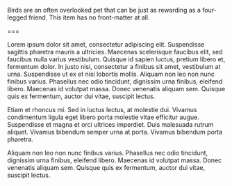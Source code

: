 Birds are an often overlooked pet that can be just as rewarding as a four-legged friend.  This item has no front-matter at all.

===

Lorem ipsum dolor sit amet, consectetur adipiscing elit. Suspendisse sagittis pharetra mauris a ultricies. Maecenas scelerisque faucibus elit, sed faucibus nulla varius vestibulum. Quisque id sapien luctus, pretium libero et, fermentum dolor. In justo nisi, consectetur a finibus sit amet, vestibulum at urna. Suspendisse ut ex et nisi lobortis mollis. Aliquam non leo non nunc finibus varius. Phasellus nec odio tincidunt, dignissim urna finibus, eleifend libero. Maecenas id volutpat massa. Donec venenatis aliquam sem. Quisque quis ex fermentum, auctor dui vitae, suscipit lectus.

Etiam et rhoncus mi. Sed in luctus lectus, at molestie dui. Vivamus condimentum ligula eget libero porta molestie vitae efficitur augue. Suspendisse et magna et orci ultrices imperdiet. Duis malesuada rutrum aliquet. Vivamus bibendum semper urna at porta. Vivamus bibendum porta pharetra.

Aliquam non leo non nunc finibus varius. Phasellus nec odio tincidunt, dignissim urna finibus, eleifend libero. Maecenas id volutpat massa. Donec venenatis aliquam sem. Quisque quis ex fermentum, auctor dui vitae, suscipit lectus.
